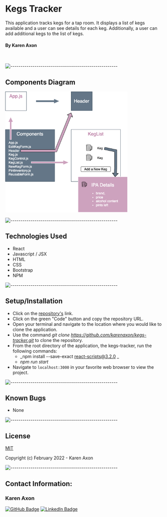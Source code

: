 # Kegs Tracker
This application tracks kegs for a tap room. It displays a list of kegs available and a user can see details for each keg. Additionally, a user can add additional kegs to the list of kegs. 

#### By Karen Axon

<p align="center">
<img src="" height="382px">
</p>

![-----------------------------------------------------](https://raw.githubusercontent.com/andreasbm/readme/master/assets/lines/aqua.png)

## Components Diagram

<p align="left">
<img src="./src/images/project-chart.png" height="382px">
</p>

![-----------------------------------------------------](https://raw.githubusercontent.com/andreasbm/readme/master/assets/lines/aqua.png)

## Technologies Used

* React
* Javascript / JSX
* HTML
* CSS
* Bootstrap
* NPM

![-----------------------------------------------------](https://raw.githubusercontent.com/andreasbm/readme/master/assets/lines/aqua.png)

## Setup/Installation 

* Click on the [repository's](https://github.com/karenaxon/kegs-tracker.git) link.
* Click on the green "Code" button and copy the repository URL.
* Open your terminal and navigate to the location where you would like to clone the application.
* Use the command _git clone https://github.com/karenaxon/kegs-tracker.git_ to clone the repository.
* From the root directory of the application, the kegs-tracker, run the following commands:
  - _npm install --save-exact react-scripts@3.2.0 _
  - _npm run start_ 	
* Navigate to ```localhost:3000``` in your favorite web browser to view the project.

![-----------------------------------------------------](https://raw.githubusercontent.com/andreasbm/readme/master/assets/lines/aqua.png)

## Known Bugs
* None

![-----------------------------------------------------](https://raw.githubusercontent.com/andreasbm/readme/master/assets/lines/aqua.png)

## License

[MIT](https://choosealicense.com/licenses/mit/)

Copyright (c) February 2022 - Karen Axon

![-----------------------------------------------------](https://raw.githubusercontent.com/andreasbm/readme/master/assets/lines/aqua.png)


## Contact Information:

<h3>Karen Axon</h3>

[![GitHub Badge](https://img.shields.io/badge/GitHub-100000?style=for-the-badge&logo=github&logoColor=white)](https://github.com/karenaxon)
[![LinkedIn Badge](https://img.shields.io/badge/LinkedIn-0077B5?style=for-the-badge&logo=linkedin&logoColor=white)](https://www.linkedin.com/in/kaxon)
